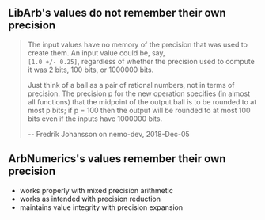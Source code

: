## LibArb's values do not remember their own precision

> The input values have no memory of the precision that was used to create them. An input value could be, say,    
`[1.0 +/- 0.25]`, regardless of whether the precision used to compute it was 2 bits, 100 bits, or 1000000 bits.
>
>Just think of a ball as a pair of rational numbers, not in terms of precision. The precision p for the new operation specifies (in almost all functions) that the midpoint of the output ball is to be rounded to at most p bits; if p = 100 then the output will be rounded to at most 100 bits even if the inputs have 1000000 bits.
>
> -- Fredrik Johansson on nemo-dev, 2018-Dec-05

## ArbNumerics's values remember their own precision

- works properly with mixed precision arithmetic
- works as intended with precision reduction
- maintains value integrity with precision expansion

